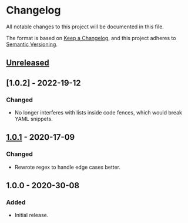 # Changelog
All notable changes to this project will be documented in this file.

The format is based on [Keep a Changelog](https://keepachangelog.com/en/1.0.0/),
and this project adheres to [Semantic Versioning](https://semver.org/spec/v2.0.0.html).

## [Unreleased]

## [1.0.2] - 2022-19-12
### Changed
- No longer interferes with lists inside code fences, which would break YAML snippets.

## [1.0.1] - 2020-17-09
### Changed
- Rewrote regex to handle edge cases better.

## 1.0.0 - 2020-30-08
### Added
- Initial release.


[Unreleased]: https://github.com/adamb70/mdx-breakless-lists/compare/v1.0.1...HEAD
[1.0.1]: https://github.com/adamb70/mdx-breakless-lists/compare/v1.0.0...v1.0.1
